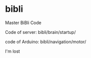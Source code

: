 # bibli
Master BiBli Code


Code of server: bibli/brain/startup/

code of Arduino: bibli/navigation/motor/

I'm lost
